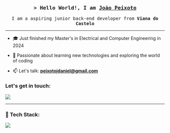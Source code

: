 <!-- Intro  -->
<h3 align="center">
        <samp>&gt; Hello World!, I am
                <b><a target="_blank" href="">João Peixoto</a></b>
        </samp>
</h3>

<p align="center"> 
  <samp>
    I am a aspiring junior back-end developer from <b>Viana do Castelo</b>
    <br>
  </samp>
</p>

</details>

<hr>

- 🎓 Just finished my Master's in Electrical and Computer Engineering in 2024

- 🌱 Passionate about learning new technologies and exploring the world of coding
  
- 📫 Let's talk: **peixotojdaniel@gmail.com**

<h3 align="left">Let's get in touch:</h3>
<p align="left">
 <a href="https://www.linkedin.com/in/joaodanielpeixoto/" target="_blank">
  <img src="https://img.shields.io/badge/LinkedIn-0077B5?style=for-the-badge&logo=linkedin&logoColor=white"/>
 </a>
<!---
<a href="CV_JoaoPeixoto.pdf" download>
  <img src="https://img.shields.io/badge/CV-4285F4?style=for-the-badge&logo=Github&logoColor=white"/>
 </a>
-->

</p>
<hr>
<h3 align="left" > 🚀 Tech Stack:</h3>
<p align="left">
    <img src="https://skillicons.dev/icons?i=java,py,c,cs,cpp,arduino,ros,raspberrypi,docker,unity,github,html,css,mysql,sqlite,ubuntu" 
 </p>

  
